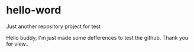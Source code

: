 # hello-word
Just another repository project for test 

Hello buddy,
  I'm just made some defferences to test the github. Thank you for view..

